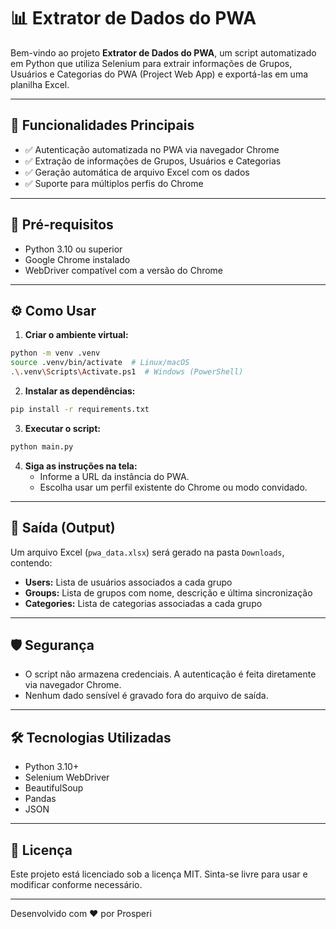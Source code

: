 # 📊 Extrator de Dados do PWA

Bem-vindo ao projeto **Extrator de Dados do PWA**, um script automatizado em Python que utiliza Selenium para extrair informações de Grupos, Usuários e Categorias do PWA (Project Web App) e exportá-las em uma planilha Excel.

---

## 🚀 **Funcionalidades Principais**
- ✅ Autenticação automatizada no PWA via navegador Chrome
- ✅ Extração de informações de Grupos, Usuários e Categorias
- ✅ Geração automática de arquivo Excel com os dados
- ✅ Suporte para múltiplos perfis do Chrome

---

## 🛑 **Pré-requisitos**
- Python 3.10 ou superior
- Google Chrome instalado
- WebDriver compatível com a versão do Chrome

---

## ⚙️ **Como Usar**
1. **Criar o ambiente virtual:**
```bash
python -m venv .venv
source .venv/bin/activate  # Linux/macOS
.\.venv\Scripts\Activate.ps1  # Windows (PowerShell)
```
2. **Instalar as dependências:**
```bash
pip install -r requirements.txt
```
3. **Executar o script:**
```bash
python main.py
```
4. **Siga as instruções na tela:**
   - Informe a URL da instância do PWA.
   - Escolha usar um perfil existente do Chrome ou modo convidado.

---

## 📂 **Saída (Output)**
Um arquivo Excel (`pwa_data.xlsx`) será gerado na pasta `Downloads`, contendo:
- **Users:** Lista de usuários associados a cada grupo
- **Groups:** Lista de grupos com nome, descrição e última sincronização
- **Categories:** Lista de categorias associadas a cada grupo

---

## 🛡️ **Segurança**
- O script não armazena credenciais. A autenticação é feita diretamente via navegador Chrome.
- Nenhum dado sensível é gravado fora do arquivo de saída.

---

## 🛠️ **Tecnologias Utilizadas**
- Python 3.10+
- Selenium WebDriver
- BeautifulSoup
- Pandas
- JSON

---



## 📝 **Licença**
Este projeto está licenciado sob a licença MIT. Sinta-se livre para usar e modificar conforme necessário.

---

Desenvolvido com ❤️ por Prosperi

